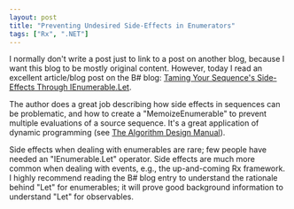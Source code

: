 ```yaml
---
layout: post
title: "Preventing Undesired Side-Effects in Enumerators"
tags: ["Rx", ".NET"]
---
```



I normally don't write a post just to link to a post on another blog, because I want this blog to be mostly original content. However, today I read an excellent article/blog post on the B# blog: [Taming Your Sequence's Side-Effects Through IEnumerable.Let](http://bartdesmet.net/blogs/bart/archive/2009/09/12/taming-your-sequence-s-side-effects-through-ienumerable-let.aspx).





The author does a great job describing how side effects in sequences can be problematic, and how to create a "MemoizeEnumerable" to prevent multiple evaluations of a source sequence. It's a great application of dynamic programming (see [The Algorithm Design Manual](http://www.amazon.com/gp/product/1848000693?ie=UTF8&tag=stepheclearys-20&linkCode=as2&camp=1789&creative=390957&creativeASIN=1848000693)).





Side effects when dealing with enumerables are rare; few people have needed an "IEnumerable.Let" operator. Side effects are much more common when dealing with events, e.g., the up-and-coming Rx framework. I highly recommend reading the B# blog entry to understand the rationale behind "Let" for enumerables; it will prove good background information to understand "Let" for observables.

